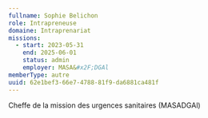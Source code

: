 ```yaml
---
fullname: Sophie Belichon
role: Intrapreneuse
domaine: Intraprenariat
missions:
  - start: 2023-05-31
    end: 2025-06-01
    status: admin
    employer: MASA&#x2F;DGAl
memberType: autre
uuid: 62e1bef3-66e7-4788-81f9-da6881ca481f
---
```

Cheffe de la mission des urgences sanitaires (MASADGAl)